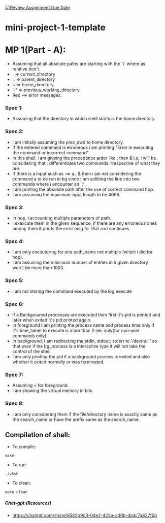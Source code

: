 [![Review Assignment Due Date](https://classroom.github.com/assets/deadline-readme-button-22041afd0340ce965d47ae6ef1cefeee28c7c493a6346c4f15d667ab976d596c.svg)](https://classroom.github.com/a/Qiz9msrr)
# mini-project-1-template


# MP 1(Part - A):

* Assuming that all absolute paths are starting with the '/' where as relative don't.
* . => current_directory
* .. => parent_directory
* ~ => home_directory
* '-' => previous_working_directory
* Red ==> error messages.

### Spec 1:
* Assuming that the directory in which shell starts is the home directory.

### Spec 2:
* I am initially assuming the prev_pwd to home directory.
* If the entered command is erroneous i am printing "Error in executing the command or incorrect command".
* In this shell, i am giveing the precedence arder like ; then & i.e, i will be considering that ; differentiates two commands irrespective of what they are.
* If there is a input such as ==> a ; & then i am not considering the command a to be run in bg since i am splitting the line into two commands where i encounter an ';' .
* I am printing the absolute path after the use of correct command hop.
* I am assuming the maximum input length to be 4096.

### Spec 3:
* In hop, i accounting multiple parameters of path.
* I exexcute them in the given sequence, if there are any erroneous ones among them it prints the error msg for that and continues.

### Spec 4:
* I am only encoutering for one path_name not multiple (which i did for hop).
* I am assuming the maximum number of entries in a given directory won't be more than 1000.

### Spec 5:
* i am not storing the command executed by the log execute

### Spec 6:
* if a Backgrounnd processes are executed then first it's pid is printed and later when exited it's pid printed again.
* In foreground I am printing the process name and process time only if it's time_taken to execute is more than 2 sec only(for non-user commands only).
* In background, i am redirecting the stdin, stdout, stderr to '/dev/null' so that even if the bg_process is a interactive type it will not take the control of the shell.
* I am only printing the pid if a background process is exited and also whether it exited normally or was terminated.

### Spec 7:
* Assuming + for foreground.
* I am showing the virtual memory in bits.

### Spec 8:
* I am only considering them if the file/directory name is exactly same as the search_name or have the prefix same as the search_name. 

## Compilation of shell:
* To compile:
```
make
```
* To run:
```
./vksh
```
* To clean:

``` 
make clean
```

##### Chat-gpt:(Resources)
* https://chatgpt.com/share/8582b9c3-04e2-423a-ad6b-dadc7a837f5b

